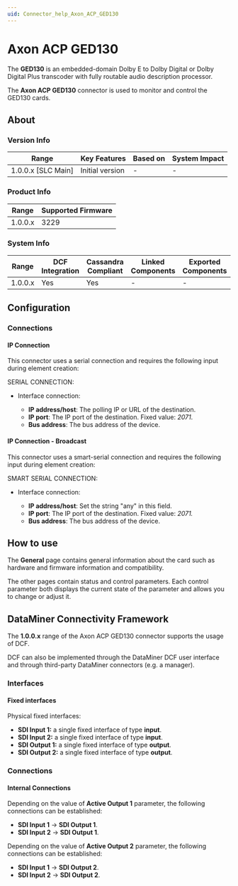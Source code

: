 ```yaml
---
uid: Connector_help_Axon_ACP_GED130
---
```


# Axon ACP GED130

The **GED130** is an embedded-domain Dolby E to Dolby Digital or Dolby Digital Plus transcoder with fully routable audio description processor.

The **Axon ACP GED130** connector is used to monitor and control the GED130 cards.

## About

### Version Info

| Range                | Key Features     | Based on     | System Impact     |
|----------------------|------------------|--------------|-------------------|
| 1.0.0.x [SLC Main]   | Initial version  | -            | -                 |

### Product Info

| Range     | Supported Firmware     |
|-----------|------------------------|
| 1.0.0.x   | 3229                   |

### System Info

| Range     | DCF Integration     | Cassandra Compliant     | Linked Components     | Exported Components     |
|-----------|---------------------|-------------------------|-----------------------|-------------------------|
| 1.0.0.x   | Yes                 | Yes                     | -                     | -                       |

## Configuration

### Connections

#### IP Connection

This connector uses a serial connection and requires the following input during element creation:

SERIAL CONNECTION:

- Interface connection:

  - **IP address/host**: The polling IP or URL of the destination.
  - **IP port**: The IP port of the destination. Fixed value: *2071*.
  - **Bus address**: The bus address of the device.

#### IP Connection - Broadcast

This connector uses a smart-serial connection and requires the following input during element creation:

SMART SERIAL CONNECTION:

- Interface connection:

  - **IP address/host**: Set the string "any" in this field.
  - **IP port**: The IP port of the destination. Fixed value: *2071.*
  - **Bus address**: The bus address of the device.

## How to use

The **General** page contains general information about the card such as hardware and firmware information and compatibility.

The other pages contain status and control parameters. Each control parameter both displays the current state of the parameter and allows you to change or adjust it.

## DataMiner Connectivity Framework

The **1.0.0.x** range of the Axon ACP GED130 connector supports the usage of DCF.

DCF can also be implemented through the DataMiner DCF user interface and through third-party DataMiner connectors (e.g. a manager).

### Interfaces

#### Fixed interfaces

Physical fixed interfaces:

- **SDI Input 1:** a single fixed interface of type **input**.
- **SDI Input 2:** a single fixed interface of type **input**.
- **SDI Output 1:** a single fixed interface of type **output**.
- **SDI Output 2:** a single fixed interface of type **output**.

### Connections

#### Internal Connections

Depending on the value of **Active Output 1** parameter, the following connections can be established:

- **SDI Input 1** -\> **SDI Output 1**.
- **SDI Input 2** -\> **SDI Output 1**.

Depending on the value of **Active Output 2** parameter, the following connections can be established:

- **SDI Input 1** -\> **SDI Output 2**.
- **SDI Input 2** -\> **SDI Output 2**.
